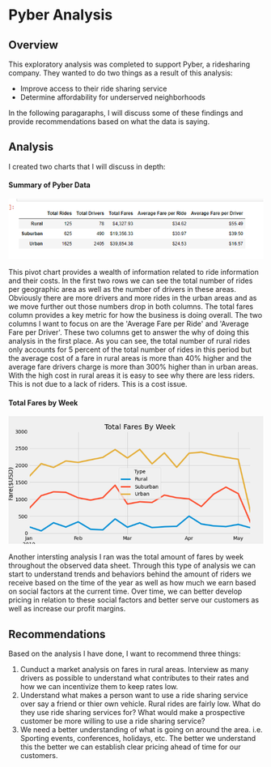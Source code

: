 # Pyber Analysis

## Overview

This exploratory analysis was completed to support Pyber, a ridesharing company.  They wanted to do two things as a result of this analysis:

- Improve access to their ride sharing service
- Determine affordability for underserved neighborhoods

In the following paragaraphs, I will discuss some of these findings and provide recommendations based on what the data is saying.

## Analysis

I created two charts that I will discuss in depth:

#### Summary of Pyber Data

![Total Fares by Week](https://github.com/natehahn/Pyber_Analysis/blob/main/Module%205%20Challenge/Analysis/pyber_summary.png)

This pivot chart provides a wealth of information related to ride information and their costs.  In the first two rows we can see the total number of rides per geographic area as well as the number of drivers in these areas.  Obviously there are more drivers and more rides in the urban areas and as we move further out those numbers drop in both columns.  The total fares column provides a key metric for how the business is doing overall.  The two columns I want to focus on are the 'Average Fare per Ride' and 'Average Fare per Driver'.  These two columns get to answer the why of doing this analysis in the first place.  As you can see, the total number of rural rides only accounts for 5 percent of the total number of rides in this period but the average cost of a fare in rural areas is more than 40% higher and the average fare drivers charge is more than 300% higher than in urban areas.  With the high cost in rural areas it is easy to see why there are less riders.  This is not due to a lack of riders.  This is a cost issue.

#### Total Fares by Week

![Total Fares by Week](https://github.com/natehahn/Pyber_Analysis/blob/main/Module%205%20Challenge/Analysis/Pyber_fare_summary.png)

Another intersting analysis I ran was the total amount of fares by week throughout the observed data sheet.  Through this type of analysis we can start to understand trends and behaviors behind the amount of riders we receive based on the time of the year as well as how much we earn based on social factors at the current time. Over time, we can better develop pricing in relation to these social factors and better serve our customers as well as increase our profit margins.

## Recommendations

Based on the analysis I have done, I want to recommend three things:

1.  Cunduct a market analysis on fares in rural areas.  Interview as many drivers as possible to understand what contributes to their rates and how we can incentivize them to keep rates low.
2.  Understand what makes a person want to use a ride sharing service over say a friend or thier own vehicle.  Rural rides are fairly low.  What do they use ride sharing services for? What would make a prospective customer be more willing to use a ride sharing service?
3.  We need a better understanding of what is going on around the area. i.e. Sporting events, conferences, holidays, etc.  The better we understand this the better we can establish clear pricing ahead of time for our customers.


